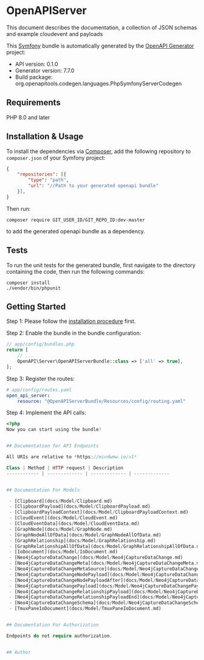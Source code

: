 # OpenAPIServer
This document describes the documentation, a collection of JSON schemas and example cloudevent and payloads

This [Symfony](https://symfony.com/) bundle is automatically generated by the [OpenAPI Generator](https://openapi-generator.tech) project:

- API version: 0.1.0
- Generator version: 7.7.0
- Build package: org.openapitools.codegen.languages.PhpSymfonyServerCodegen

## Requirements

PHP 8.0 and later

## Installation & Usage

To install the dependencies via [Composer](http://getcomposer.org/), add the following repository to `composer.json` of your Symfony project:

```json
{
    "repositories": [{
        "type": "path",
        "url": "//Path to your generated openapi bundle"
    }],
}
```

Then run:

```
composer require GIT_USER_ID/GIT_REPO_ID:dev-master
```

to add the generated openapi bundle as a dependency.

## Tests

To run the unit tests for the generated bundle, first navigate to the directory containing the code, then run the following commands:

```
composer install
./vendor/bin/phpunit
```


## Getting Started

Step 1: Please follow the [installation procedure](#installation--usage) first.

Step 2: Enable the bundle in the bundle configuration:

```php
// app/config/bundles.php
return [
    // ...
    OpenAPI\Server\OpenAPIServerBundle::class => ['all' => true],
];
```

Step 3: Register the routes:

```yaml
# app/config/routes.yaml
open_api_server:
    resource: "@OpenAPIServerBundle/Resources/config/routing.yaml"
```

Step 4: Implement the API calls:

```php
<?php
Now you can start using the bundle!


## Documentation for API Endpoints

All URIs are relative to *https://mindwmw.io/v1*

Class | Method | HTTP request | Description
------------ | ------------- | ------------- | -------------


## Documentation For Models

 - [Clipboard](docs/Model/Clipboard.md)
 - [ClipboardPayload](docs/Model/ClipboardPayload.md)
 - [ClipboardPayloadContext](docs/Model/ClipboardPayloadContext.md)
 - [CloudEvent](docs/Model/CloudEvent.md)
 - [CloudEventData](docs/Model/CloudEventData.md)
 - [GraphNode](docs/Model/GraphNode.md)
 - [GraphNodeAllOfData](docs/Model/GraphNodeAllOfData.md)
 - [GraphRelationship](docs/Model/GraphRelationship.md)
 - [GraphRelationshipAllOfData](docs/Model/GraphRelationshipAllOfData.md)
 - [IoDocument](docs/Model/IoDocument.md)
 - [Neo4jCaptureDataChange](docs/Model/Neo4jCaptureDataChange.md)
 - [Neo4jCaptureDataChangeMeta](docs/Model/Neo4jCaptureDataChangeMeta.md)
 - [Neo4jCaptureDataChangeMetaSource](docs/Model/Neo4jCaptureDataChangeMetaSource.md)
 - [Neo4jCaptureDataChangeNodePayload](docs/Model/Neo4jCaptureDataChangeNodePayload.md)
 - [Neo4jCaptureDataChangeNodePayloadAfter](docs/Model/Neo4jCaptureDataChangeNodePayloadAfter.md)
 - [Neo4jCaptureDataChangePayload](docs/Model/Neo4jCaptureDataChangePayload.md)
 - [Neo4jCaptureDataChangeRelationshipPayload](docs/Model/Neo4jCaptureDataChangeRelationshipPayload.md)
 - [Neo4jCaptureDataChangeRelationshipPayloadEnd](docs/Model/Neo4jCaptureDataChangeRelationshipPayloadEnd.md)
 - [Neo4jCaptureDataChangeSchema](docs/Model/Neo4jCaptureDataChangeSchema.md)
 - [TmuxPaneIoDocument](docs/Model/TmuxPaneIoDocument.md)


## Documentation For Authorization

Endpoints do not require authorization.


## Author


